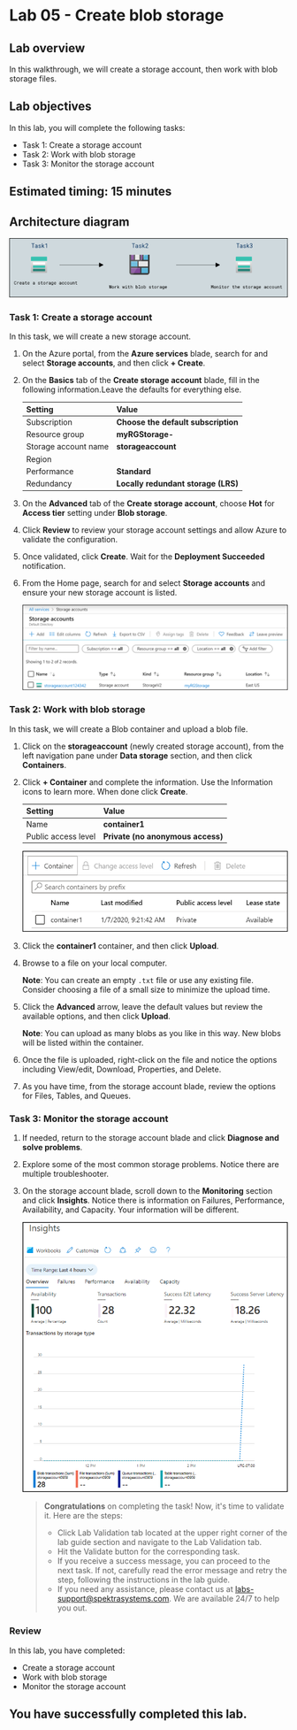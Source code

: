 # Lab 05 - Create blob storage

## Lab overview

In this walkthrough, we will create a storage account, then work with blob storage files.

## Lab objectives

In this lab, you will complete the following tasks:

+ Task 1: Create a storage account
+ Task 2: Work with blob storage
+ Task 3: Monitor the storage account

## Estimated timing: 15 minutes

## Architecture diagram

![](../images/az900lab05.PNG) 

### Task 1: Create a storage account

In this task, we will create a new storage account. 

1. On the Azure portal, from the **Azure services** blade, search for and select **Storage accounts**, and then click **+ Create**. 

1. On the **Basics** tab of the **Create storage account** blade, fill in the following information.Leave the defaults for everything else.

    | Setting | Value | 
    | --- | --- |
    | Subscription | **Choose the default subscription** |
    | Resource group | **myRGStorage-<inject key="DeploymentID" enableCopy="false" />** |
    | Storage account name | **storageaccount<inject key="DeploymentID" enableCopy="false" />** |
    | Region | **<inject key="Region" enableCopy="false"/>**  |
    | Performance | **Standard** |
    | Redundancy | **Locally redundant storage (LRS)** |

1. On the **Advanced** tab of the **Create storage account**, choose **Hot** for **Access tier** setting under **Blob storage**.

1. Click **Review** to review your storage account settings and allow Azure to validate the configuration. 

1. Once validated, click **Create**. Wait for the **Deployment Succeeded** notification. 

1. From the Home page, search for and select **Storage accounts** and ensure your new storage account is listed.

    ![Screenshot of the newly created storage account in the Azure portal .](../images/AZ-9000501.png)

### Task 2: Work with blob storage

In this task, we will create a Blob container and upload a blob file. 

1. Click on the **storageaccount<inject key="DeploymentID" enableCopy="false" />** (newly created storage account), from the left navigation pane under **Data storage** section, and then click **Containers**.

1. Click **+ Container** and complete the information. Use the Information icons to learn more. When done click **Create**.

   | Setting | Value |
   | ---- | ---- |
   | Name | **container1**|
   | Public access level| **Private (no anonymous access)** |
    
    ![Screenshot of the newly created blob container in the storage account in the Azure portal.](../images/AZ-9000502.png)

1. Click the **container1** container, and then click **Upload**.

1. Browse to a file on your local computer. 

    **Note**: You can create an empty `.txt` file or use any existing file. Consider choosing a file of a small size to minimize the upload time.

1. Click the **Advanced** arrow, leave the default values but review the available options, and then click **Upload**.

    **Note**: You can upload as many blobs as you like in this way. New blobs will be listed within the container.

1. Once the file is uploaded, right-click on the file and notice the options including View/edit, Download, Properties, and Delete. 

1. As you have time, from the storage account blade, review the options for Files, Tables, and Queues.

### Task 3: Monitor the storage account

1. If needed, return to the storage account blade and click **Diagnose and solve problems**. 

1. Explore some of the most common storage problems. Notice there are multiple troubleshooter.

1. On the storage account blade, scroll down to the **Monitoring** section and click **Insights**. Notice there is information on Failures, Performance, Availability, and Capacity. Your information will be different.

    ![Screenshot of the storage account Insights page.](../images/AZ-9000503.png)

    > **Congratulations** on completing the task! Now, it's time to validate it. Here are the steps:
    > - Click Lab Validation tab located at the upper right corner of the lab guide section and navigate to the Lab Validation tab.
    > - Hit the Validate button for the corresponding task.
    > - If you receive a success message, you can proceed to the next task. If not, carefully read the error message and retry the step, following the instructions in the lab guide.
    > - If you need any assistance, please contact us at labs-support@spektrasystems.com. We are available 24/7 to help you out.

### Review
In this lab, you have completed:
- Create a storage account
- Work with blob storage
- Monitor the storage account

## You have successfully completed this lab.
